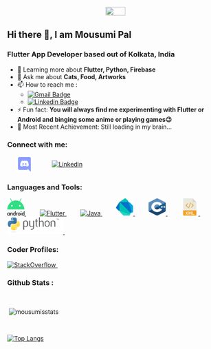 <p align="center">
 <img src="https://flatironschool.com/legacy-assets/images.ctfassets.net/hkpf2qd2vxgx/21Rmb6DrlFehbXI8uHrSTN/9798ad36e02c2ba90b89297062264461/pusheen-cat-keyboard.gif" width="30%" height="30%" />
</p>

<h2 >Hi there 👋, I am Mousumi Pal</h2>
<h3 >Flutter App Developer based out of Kolkata, India</h3>

- 🌱 Learning more about **Flutter, Python, Firebase**
- 💬 Ask me about **Cats, Food, Artworks**
- 📫 How to reach me :
  * [![Gmail Badge](https://img.shields.io/badge/-moumipal2002@gmail.com-c14438?style=plastic&logo=Gmail&logoColor=white&link=mailto:chatterjeeu7@gmail.com)](mailto:moumipal2002@gmail.com)
  * [![Linkedin Badge](https://img.shields.io/badge/-mousumipal-ffffff?style=plastic&logo=Linkedin&logoColor=blue&link=mailto:chatterjeeu7@gmail.com)](https://www.linkedin.com/in/mousumi-pal-209b131b7/)
- ⚡ Fun fact: **You will always find me experimenting with Flutter or Android and binging some anime or playing games😉**
- 🎊 Most Recent Achievement: Still loading in my brain...

<h3 align="left">Connect with me:</h3>
<p align="left" >
<a href="https://discordapp.com/users/757269839126593648" target="blank"><img hspace ="20" align="center" src="https://raw.githubusercontent.com/shatanikmahanty/shatanikmahanty/main/assets/discord.svg" alt="Discord" height="40" width="40" /></a>
<a href="https://www.linkedin.com/in/mousumi-pal-209b131b7/" target="blank"><img hspace ="20" align="center" src="https://www.vectorlogo.zone/logos/linkedin/linkedin-tile.svg" alt="Linkedin" height="40" width="40" /></a>
</p>

<h3 align="left">Languages and Tools:</h3>
<p align="left"> 
<a href="https://developer.android.com" target="_blank"> <img src="https://raw.githubusercontent.com/shatanikmahanty/shatanikmahanty/main/assets/android.svg" alt="Android" width="40" height="40"/> </a>
&emsp;&emsp;
<a href="https://flutter.dev" target="_blank"> <img src="https://www.vectorlogo.zone/logos/flutterio/flutterio-icon.svg" alt="Flutter" width="40" height="40"/> </a>
&emsp;&emsp;
<a href="https://www.java.com/en/" target="_blank"> <img src="https://www.vectorlogo.zone/logos/java/java-icon.svg" alt="Java" width="40" height="40"/> </a>
&emsp;&emsp;
 <a href="https://dart.dev/" target="_blank"> <img src="https://raw.githubusercontent.com/shatanikmahanty/shatanikmahanty/main/assets/dartlang-icon.svg" alt="Dart" width="40" height="40"/> </a>
&emsp;&emsp; 
<!-- <a href="https://kotlinlang.org/" target="_blank"> <img src="https://raw.githubusercontent.com/shatanikmahanty/shatanikmahanty/main/assets/kotlin.svg" alt="Kotlin" width="40" height="40"/> </a>
&emsp;&emsp; -->
<a href="https://www.stroustrup.com/C++.html" target="_blank"> <img src="https://raw.githubusercontent.com/shatanikmahanty/shatanikmahanty/main/assets/c%2B%2B.svg" alt="C++" width="40" height="40"/> </a>
&emsp;&emsp;
<!-- <a href="https://docs.microsoft.com/en-us/dotnet/csharp/" target="_blank"> <img src="https://raw.githubusercontent.com/shatanikmahanty/shatanikmahanty/main/assets/c%23.svg" alt="C#" width="40" height="40"/> </a>
&emsp;&emsp; -->
<a href="https://developer.mozilla.org/en-US/docs/Web/XML" target="_blank"> <img src="https://raw.githubusercontent.com/shatanikmahanty/shatanikmahanty/main/assets/xml.svg" alt="XML" width="40" height="40"/> </a>
&emsp;&emsp;
<a href="https://www.python.org/" target="_blank"> <img src="https://raw.githubusercontent.com/shatanikmahanty/shatanikmahanty/main/assets/python.svg" alt="Python" width="130" height="40"/> </a>
&emsp;&emsp;
</p>

<h3 align="left">Coder Profiles:</h3>
<p align="left"> 
<a href="https://stackoverflow.com/users/16430401/mousumi-pal" target="_blank"> <img src="https://upload.wikimedia.org/wikipedia/commons/thumb/e/ef/Stack_Overflow_icon.svg/768px-Stack_Overflow_icon.svg.png" alt="StackOverflow" width="40" height="40"/> </a>
&emsp;&emsp;
</p>

<p> <h3> Github Stats :</h3> </p>

<br>

<p>&nbsp;<img align="center" src="https://github-readme-stats.vercel.app/api?username=mousumi2002&show_icons=true&locale=en&count_private=true&theme=dracula" alt="mousumisstats" /></p>

<br>

[![Top Langs](https://github-readme-stats.vercel.app/api/top-langs/?username=mousumi2002&hide=JavaScript)](https://github.com/anuraghazra/github-readme-stats)
